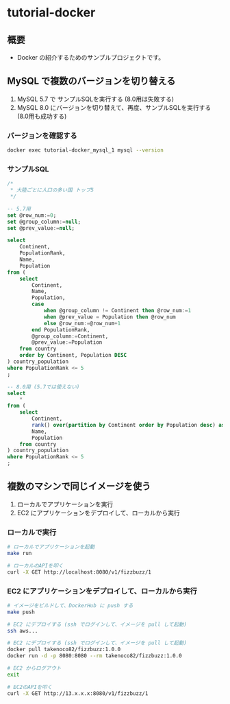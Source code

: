 # tutorial-docker

## 概要
- Docker の紹介するためのサンプルプロジェクトです。

## MySQL で複数のバージョンを切り替える
1. MySQL 5.7 で サンプルSQLを実行する (8.0用は失敗する)
2. MySQL 8.0 にバージョンを切り替えて、再度、サンプルSQLを実行する (8.0用も成功する)

### バージョンを確認する
``` sh
docker exec tutorial-docker_mysql_1 mysql --version
```

### サンプルSQL
``` sql
/*
 * 大陸ごとに人口の多い国 トップ5
 */

-- 5.7用
set @row_num:=0;
set @group_column:=null;
set @prev_value:=null;

select
    Continent,
    PopulationRank,
    Name,
    Population
from (
    select
        Continent,
        Name,
        Population,
        case
            when @group_column != Continent then @row_num:=1
            when @prev_value = Population then @row_num
            else @row_num:=@row_num+1
        end PopulationRank,
        @group_column:=Continent,
        @prev_value:=Population
    from country
    order by Continent, Population DESC
) country_population
where PopulationRank <= 5
;

-- 8.0用 (5.7では使えない)
select
    *
from (
    select
        Continent,
        rank() over(partition by Continent order by Population desc) as PopulationRank,
        Name,
        Population
    from country
) country_population
where PopulationRank <= 5
;
```

## 複数のマシンで同じイメージを使う
1. ローカルでアプリケーションを実行
2. EC2 にアプリケーションをデプロイして、ローカルから実行

### ローカルで実行
``` sh
# ローカルでアプリケーションを起動
make run

# ローカルのAPIを叩く
curl -X GET http://localhost:8080/v1/fizzbuzz/1
```

### EC2 にアプリケーションをデプロイして、ローカルから実行
``` sh
# イメージをビルドして、DockerHub に push する
make push

# EC2 にデプロイする (ssh でログインして、イメージを pull して起動)
ssh aws...

# EC2 にデプロイする (ssh でログインして、イメージを pull して起動)
docker pull takenoco82/fizzbuzz:1.0.0
docker run -d -p 8080:8080 --rm takenoco82/fizzbuzz:1.0.0

# EC2 からログアウト
exit

# EC2のAPIを叩く
curl -X GET http://13.x.x.x:8080/v1/fizzbuzz/1
```
